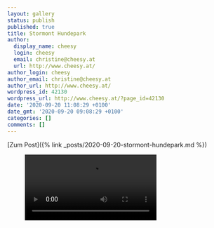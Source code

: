 ```yaml
---
layout: gallery
status: publish
published: true
title: Stormont Hundepark
author:
  display_name: cheesy
  login: cheesy
  email: christine@cheesy.at
  url: http://www.cheesy.at/
author_login: cheesy
author_email: christine@cheesy.at
author_url: http://www.cheesy.at/
wordpress_id: 42130
wordpress_url: http://www.cheesy.at/?page_id=42130
date: '2020-09-20 11:08:29 +0100'
date_gmt: '2020-09-20 09:08:29 +0100'
categories: []
comments: []
---
```

<!-- wp:core-embed/wordpress {"url":"http://www.cheesy.at/2020/09/stormont-hundepark/","type":"rich","providerNameSlug":"cheesy-at","className":""} -->
[Zum Post]({% link _posts/2020-09-20-stormont-hundepark.md %})
<!-- /wp:core-embed/wordpress -->
<!-- wp:paragraph --><!-- /wp:paragraph -->
<!-- wp:video -->
<figure class="wp-block-video"><video controls src="{% link /download/Videos/Stormont.mp4 %}"></video></figure>
<!-- /wp:video -->
